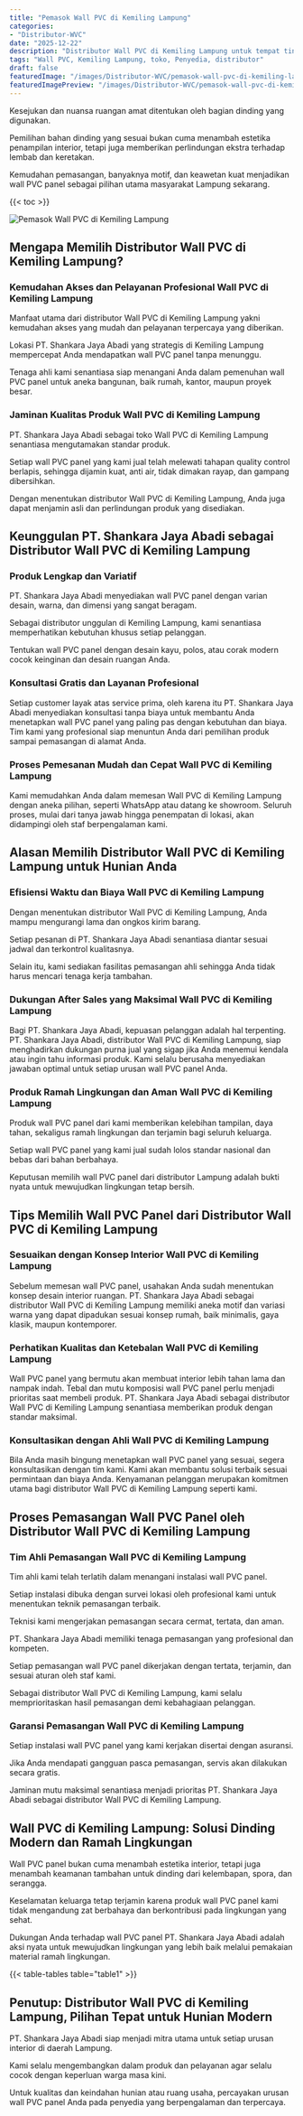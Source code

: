 ```yaml
---
title: "Pemasok Wall PVC di Kemiling Lampung"
categories:
- "Distributor-WVC"
date: "2025-12-22"
description: "Distributor Wall PVC di Kemiling Lampung untuk tempat tinggal, kantor, serta gerai. Produk terbaik, pilihan motif, pilihan warna modern, dengan servis instalasi ditangani oleh tenaga ahli profesional serta jaminan resmi!|Servis distribusi Wall PVC di Kemiling Lampung untuk kebutuhan tempat tinggal, kantor, maupun toko, beserta material terbaik dan instalasi oleh tenaga ahli ahli dan garansi resmi.|Solusi Wall PVC di Kemiling Lampung yang terbukti untuk tempat tinggal, perkantoran, serta ritel, bersama produk terbaik dan pemasangan oleh tenaga ahli ahli serta kepastian resmi.|Penyediaan Wall PVC di Kemiling Lampung bagi rumah, kantor, dan toko, dengan produk unggulan dan penempatan oleh tenaga ahli ahli, lengkap dengan kepastian resmi.}"
tags: "Wall PVC, Kemiling Lampung, toko, Penyedia, distributor"
draft: false
featuredImage: "/images/Distributor-WVC/pemasok-wall-pvc-di-kemiling-lampung.png"
featuredImagePreview: "/images/Distributor-WVC/pemasok-wall-pvc-di-kemiling-lampung.png"
---
```


Kesejukan dan nuansa ruangan amat ditentukan oleh bagian dinding yang digunakan.

Pemilihan bahan dinding yang sesuai bukan cuma menambah estetika penampilan interior, tetapi juga memberikan perlindungan ekstra terhadap lembab dan keretakan.

Kemudahan pemasangan, banyaknya motif, dan keawetan kuat menjadikan wall PVC panel sebagai pilihan utama masyarakat Lampung sekarang.

{{< toc >}}

![Pemasok Wall PVC di Kemiling Lampung](/images/Distributor-WVC/Pemasok-Wall-PVC-di-Kemiling-Lampung.png)

## Mengapa Memilih Distributor Wall PVC di Kemiling Lampung?

### Kemudahan Akses dan Pelayanan Profesional Wall PVC di Kemiling Lampung

Manfaat utama dari distributor Wall PVC di Kemiling Lampung yakni kemudahan akses yang mudah dan pelayanan terpercaya yang diberikan.

Lokasi PT. Shankara Jaya Abadi yang strategis di Kemiling Lampung mempercepat Anda mendapatkan wall PVC panel tanpa menunggu.

Tenaga ahli kami senantiasa siap menangani Anda dalam pemenuhan wall PVC panel untuk aneka bangunan, baik rumah, kantor, maupun proyek besar.

### Jaminan Kualitas Produk Wall PVC di Kemiling Lampung

PT. Shankara Jaya Abadi sebagai toko Wall PVC di Kemiling Lampung senantiasa mengutamakan standar produk.

Setiap wall PVC panel yang kami jual telah melewati tahapan quality control berlapis, sehingga dijamin kuat, anti air, tidak dimakan rayap, dan gampang dibersihkan.

Dengan menentukan distributor Wall PVC di Kemiling Lampung, Anda juga dapat menjamin asli dan perlindungan produk yang disediakan.

## Keunggulan PT. Shankara Jaya Abadi sebagai Distributor Wall PVC di Kemiling Lampung

### Produk Lengkap dan Variatif

PT. Shankara Jaya Abadi menyediakan wall PVC panel dengan varian desain, warna, dan dimensi yang sangat beragam.

Sebagai distributor unggulan di Kemiling Lampung, kami senantiasa memperhatikan kebutuhan khusus setiap pelanggan.

Tentukan wall PVC panel dengan desain kayu, polos, atau corak modern cocok keinginan dan desain ruangan Anda.

### Konsultasi Gratis dan Layanan Profesional

Setiap customer layak atas service prima, oleh karena itu PT. Shankara Jaya Abadi menyediakan konsultasi tanpa biaya untuk membantu Anda menetapkan wall PVC panel yang paling pas dengan kebutuhan dan biaya. Tim kami yang profesional siap menuntun Anda dari pemilihan produk sampai pemasangan di alamat Anda.

### Proses Pemesanan Mudah dan Cepat Wall PVC di Kemiling Lampung

Kami memudahkan Anda dalam memesan Wall PVC di Kemiling Lampung dengan aneka pilihan, seperti WhatsApp atau datang ke showroom. Seluruh proses, mulai dari tanya jawab hingga penempatan di lokasi, akan didampingi oleh staf berpengalaman kami.

## Alasan Memilih Distributor Wall PVC di Kemiling Lampung untuk Hunian Anda

### Efisiensi Waktu dan Biaya Wall PVC di Kemiling Lampung

Dengan menentukan distributor Wall PVC di Kemiling Lampung, Anda mampu mengurangi lama dan ongkos kirim barang.

Setiap pesanan di PT. Shankara Jaya Abadi senantiasa diantar sesuai jadwal dan terkontrol kualitasnya.

Selain itu, kami sediakan fasilitas pemasangan ahli sehingga Anda tidak harus mencari tenaga kerja tambahan.

### Dukungan After Sales yang Maksimal Wall PVC di Kemiling Lampung

Bagi PT. Shankara Jaya Abadi, kepuasan pelanggan adalah hal terpenting. PT. Shankara Jaya Abadi, distributor Wall PVC di Kemiling Lampung, siap menghadirkan dukungan purna jual yang sigap jika Anda menemui kendala atau ingin tahu informasi produk. Kami selalu berusaha menyediakan jawaban optimal untuk setiap urusan wall PVC panel Anda.

### Produk Ramah Lingkungan dan Aman Wall PVC di Kemiling Lampung

Produk wall PVC panel dari kami memberikan kelebihan tampilan, daya tahan, sekaligus ramah lingkungan dan terjamin bagi seluruh keluarga.

Setiap wall PVC panel yang kami jual sudah lolos standar nasional dan bebas dari bahan berbahaya.

Keputusan memilih wall PVC panel dari distributor Lampung adalah bukti nyata untuk mewujudkan lingkungan tetap bersih.

## Tips Memilih Wall PVC Panel dari Distributor Wall PVC di Kemiling Lampung

### Sesuaikan dengan Konsep Interior Wall PVC di Kemiling Lampung

Sebelum memesan wall PVC panel, usahakan Anda sudah menentukan konsep desain interior ruangan. PT. Shankara Jaya Abadi sebagai distributor Wall PVC di Kemiling Lampung memiliki aneka motif dan variasi warna yang dapat dipadukan sesuai konsep rumah, baik minimalis, gaya klasik, maupun kontemporer.

### Perhatikan Kualitas dan Ketebalan Wall PVC di Kemiling Lampung

Wall PVC panel yang bermutu akan membuat interior lebih tahan lama dan nampak indah. Tebal dan mutu komposisi wall PVC panel perlu menjadi prioritas saat membeli produk. PT. Shankara Jaya Abadi sebagai distributor Wall PVC di Kemiling Lampung senantiasa memberikan produk dengan standar maksimal.

### Konsultasikan dengan Ahli Wall PVC di Kemiling Lampung

Bila Anda masih bingung menetapkan wall PVC panel yang sesuai, segera konsultasikan dengan tim kami. Kami akan membantu solusi terbaik sesuai permintaan dan biaya Anda. Kenyamanan pelanggan merupakan komitmen utama bagi distributor Wall PVC di Kemiling Lampung seperti kami.

## Proses Pemasangan Wall PVC Panel oleh Distributor Wall PVC di Kemiling Lampung

### Tim Ahli Pemasangan Wall PVC di Kemiling Lampung

Tim ahli kami telah terlatih dalam menangani instalasi wall PVC panel.

Setiap instalasi dibuka dengan survei lokasi oleh profesional kami untuk menentukan teknik pemasangan terbaik.

Teknisi kami mengerjakan pemasangan secara cermat, tertata, dan aman.

PT. Shankara Jaya Abadi memiliki tenaga pemasangan yang profesional dan kompeten.

Setiap pemasangan wall PVC panel dikerjakan dengan tertata, terjamin, dan sesuai aturan oleh staf kami.

Sebagai distributor Wall PVC di Kemiling Lampung, kami selalu memprioritaskan hasil pemasangan demi kebahagiaan pelanggan.

### Garansi Pemasangan Wall PVC di Kemiling Lampung

Setiap instalasi wall PVC panel yang kami kerjakan disertai dengan asuransi.

Jika Anda mendapati gangguan pasca pemasangan, servis akan dilakukan secara gratis.

Jaminan mutu maksimal senantiasa menjadi prioritas PT. Shankara Jaya Abadi sebagai distributor Wall PVC di Kemiling Lampung.

## Wall PVC di Kemiling Lampung: Solusi Dinding Modern dan Ramah Lingkungan

Wall PVC panel bukan cuma menambah estetika interior, tetapi juga menambah keamanan tambahan untuk dinding dari kelembapan, spora, dan serangga.

Keselamatan keluarga tetap terjamin karena produk wall PVC panel kami tidak mengandung zat berbahaya dan berkontribusi pada lingkungan yang sehat.

Dukungan Anda terhadap wall PVC panel PT. Shankara Jaya Abadi adalah aksi nyata untuk mewujudkan lingkungan yang lebih baik melalui pemakaian material ramah lingkungan.

{{< table-tables table="table1" >}}

## Penutup: Distributor Wall PVC di Kemiling Lampung, Pilihan Tepat untuk Hunian Modern

PT. Shankara Jaya Abadi siap menjadi mitra utama untuk setiap urusan interior di daerah Lampung.

Kami selalu mengembangkan dalam produk dan pelayanan agar selalu cocok dengan keperluan warga masa kini.

Untuk kualitas dan keindahan hunian atau ruang usaha, percayakan urusan wall PVC panel Anda pada penyedia yang berpengalaman dan terpercaya.
